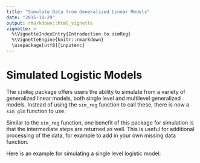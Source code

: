 ```yaml
---
title: "Simulate Data from Generalized Linear Models"
date: "2015-10-29"
output: rmarkdown::html_vignette
vignette: >
  %\VignetteIndexEntry{Introduction to simReg}
  %\VignetteEngine{knitr::rmarkdown}
  \usepackage[utf8]{inputenc}
---
```



# Simulated Logistic Models
The `simReg` package offers users the ability to simulate from a variety of generalized linear models, both single level and multilevel generalized models. Instead of using the `sim_reg` function to call these, there is now a `sim_glm` function to use. 

Similar to the `sim_reg` function, one benefit of this package for simulation is that the intermediate steps are returned as well. This is useful for additional processing of the data, for example to add in your own missing data function.

Here is an example for simulating a single level logistic model:







